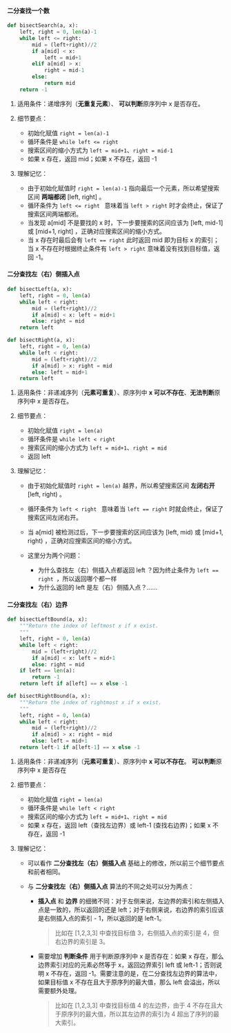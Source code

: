 #### 二分查找一个数

```python
def bisectSearch(a, x):
    left, right = 0, len(a)-1
    while left <= right:
        mid = (left+right)//2
        if a[mid] < x: 
            left = mid+1
        elif a[mid] > x: 
            right = mid-1
        else: 
            return mid
    return -1
```

1. 适用条件：递增序列（**无重复元素**）、 **可以判断**原序列中 x 是否存在。

2. 细节要点：
   - 初始化赋值 `right = len(a)-1`
   - 循环条件是 `while left <= right` 
   - 搜索区间的缩小方式为 `left = mid+1`、`right = mid-1`
   - 如果 x 存在，返回 mid；如果 x 不存在，返回 -1

3. 理解记忆：
   - 由于初始化赋值时 `right = len(a)-1` 指向最后一个元素，所以希望搜索区间 **两端都闭**  [left, right] 。
   - 循环条件为 `left <= right ` 意味着当 `left > right` 时才会终止，保证了搜索区间两端都闭。
   - 当发现 a[mid] 不是要找的 x 时，下一步要搜索的区间应该为 [left, mid-1] 或 [mid+1, right] ，正确对应搜索区间的缩小方式。
   - 当 x 存在时最后会有 `left == right` 此时返回 mid 即为目标 x 的索引；当 x 不存在时根据终止条件有 `left > right` 意味着没有找到目标值，返回 -1。



#### 二分查找左（右）侧插入点

```python
def bisectLeft(a, x):
    left, right = 0, len(a)
    while left < right:
        mid = (left+right)//2
        if a[mid] < x: left = mid+1
        else: right = mid
    return left

def bisectRight(a, x):
    left, right = 0, len(a)
    while left < right:
        mid = (left+right)//2
        if a[mid] > x: right = mid
        else: left = mid+1
    return left
```

1. 适用条件：非递减序列（**元素可重复**）、原序列中 **x 可以不存在**、**无法判断**原序列中 x 是否存在。

2. 细节要点：

   - 初始化赋值 `right = len(a)`
   - 循环条件是 `while left < right` 
   - 搜索区间的缩小方式为 `left = mid+1`、`right = mid`
   - 返回 left
   
3. 理解记忆：

   - 由于初始化赋值时 `right = len(a)` 越界，所以希望搜索区间 **左闭右开**  [left, right) 。
   - 循环条件为 `left < right ` 意味着当 `left == right` 时就会终止，保证了搜索区间左闭右开。
   - 当 a[mid] 被检测过后，下一步要搜索的区间应该为 [left, mid) 或 [mid+1, right) ，正确对应搜索区间的缩小方式。
   - 这里分为两个问题：

     - 为什么查找左（右）侧插入点都返回 left ？因为终止条件为 `left == right `，所以返回哪个都一样
     - 为什么返回的 left 是左（右）侧插入点？……

#### 二分查找左（右）边界

```python
def bisectLeftBound(a, x):
    """Return the index of leftmost x if x exist.
    """
    left, right = 0, len(a)
    while left < right:
        mid = (left+right)//2
        if a[mid] < x: left = mid+1
        else: right = mid
    if left == len(a): 
        return -1
    return left if a[left] == x else -1

def bisectRightBound(a, x):
    """Return the index of rightmost x if x exist.
    """
    left, right = 0, len(a)
    while left < right:
        mid = (left+right)//2
        if a[mid] > x: right = mid
        else: left = mid+1
    return left-1 if a[left-1] == x else -1
```

1. 适用条件：非递减序列（**元素可重复**）、原序列中 **x 可以不存在**。 **可以判断**原序列中 x 是否存在

2. 细节要点：

   - 初始化赋值 `right = len(a)`
   - 循环条件是 `while left < right` 
   - 搜索区间的缩小方式为 `left = mid+1`、`right = mid`
   - 如果 x 存在，返回 left（查找左边界）或 left-1 (查找右边界)；如果 x 不存在，返回 -1

3. 理解记忆：

   - 可以看作  **二分查找左（右）侧插入点** 基础上的修改，所以前三个细节要点和前者相同。
   - 与 **二分查找左（右）侧插入点** 算法的不同之处可以分为两点：

     - **插入点** 和 **边界** 的细微不同：对于左侧来说，左边界的索引和左侧插入点是一致的，所以返回的还是 left；对于右侧来说，右边界的索引应该是右侧插入点的索引 - 1，所以返回的是 left-1。
     
       > 比如在 [1,2,3,3] 中查找目标值 3，右侧插入点的索引是 4，但右边界的索引是 3。
     
     - 需要增加 **判断条件** 用于判断原序列中 x 是否存在：如果 x 存在，那么边界索引对应的元素必然等于 x，返回边界索引 left 或 left-1；否则说明 x 不存在，返回 -1。需要注意的是，在二分查找左边界的算法中，如果目标值 x 不存在且大于原序列的最大值，那么 left 会溢出，所以需要额外处理。
     
       > 比如在 [1,2,3,3] 中查找目标值 4 的左边界，由于 4 不存在且大于原序列的最大值，所以其左边界的索引为 4 超出了序列的最大索引。
